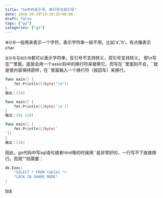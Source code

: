 ```yaml
---
title: "Go中的反引号、单引号与双引号"
date: 2018-10-29T19:10:55+08:00
draft: false
tags: ["go"]
categories: ["go"]
---
```


`单引号`一般用来表示一个字符，表示字符串一般不用。比如'a','b'。有点像表示char

`反引号`与`双引号`都可以表示字符串，反引号不支持转义，双引号支持转义。
即\n写在""里面，底层会用一个assic码中的换行符来替换它。而写在\``里面则不会，\``就是使内容保持原样，在\``里面输入一个换行符（按回车）来换行。
```go
func main() {
	fmt.Println([]byte("\n"))
}
输出：[10]
```
```go
func main() {
	fmt.Println([]byte(`\n`))
}
输出：[92 110]
```
```go
func main() {
	fmt.Println([]byte(`
`))
}
输出：[10]
```
因此，go代码中写sql语句或者html等的时侯用\``是非常好的，一行写不下直接换行。而用""则需要：
```go
db.Exec(
    "SELECT * FROM table1 "+
    "LOCK IN SHARE MODE"
)
```
[link](https://blog.csdn.net/xxy0403/article/details/54969713)